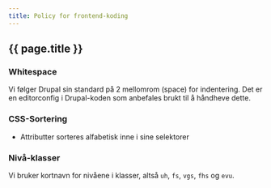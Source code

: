 ```yaml
---
title: Policy for frontend-koding
---
```


## {{ page.title }}

### Whitespace

Vi følger Drupal sin standard på 2 mellomrom (space) for indentering. Det er en editorconfig i Drupal-koden som anbefales brukt til å håndheve dette.

### CSS-Sortering

- Attributter sorteres alfabetisk inne i sine selektorer

### Nivå-klasser

Vi bruker kortnavn for nivåene i klasser, altså `uh`, `fs`, `vgs`, `fhs` og `evu`.

